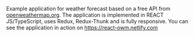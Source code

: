 Example application for weather forecast based on a free API from [openweathermap.org](https://openweathermap.org). The application is implemented in REACT JS/TypeScript, uses Redux, Redux-Thunk and is fully responsive. You can see the application in action on https://react-owm.netlify.com
